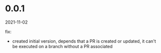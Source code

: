 <!-- START-VERSION: 0.0.1 -->
# 0.0.1
2021-11-02

fix:
* created initial version, depends that a PR is created or updated, it can't be executed on a branch without a PR associated
<!-- END-VERSION: 0.0.1 -->